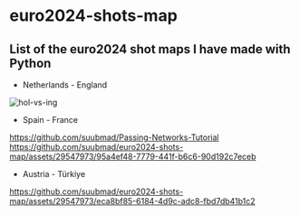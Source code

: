 # euro2024-shots-map


## List of the euro2024 shot maps I have made with Python


  - Netherlands - England

  ![hol-vs-ing](https://github.com/suubmad/euro2024-shots-map/assets/29547973/02d36d42-0f3e-4926-a850-3a7b11a979c2)


  - Spain - France
  
  https://github.com/suubmad/Passing-Networks-Tutorial https://github.com/suubmad/euro2024-shots-map/assets/29547973/95a4ef48-7779-441f-b6c6-90d192c7eceb
  
  - Austria - Türkiye
  
  https://github.com/suubmad/euro2024-shots-map/assets/29547973/eca8bf85-6184-4d9c-adc8-fbd7db41b1c2
